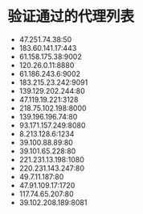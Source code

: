 # 验证通过的代理列表

 - 47.251.74.38:50
 - 183.60.141.17:443
 - 61.158.175.38:9002
 - 120.26.0.11:8880
 - 61.186.243.6:9002
 - 183.215.23.242:9091
 - 139.129.202.244:80
 - 47.119.19.221:3128
 - 218.75.102.198:8000
 - 139.196.196.74:80
 - 93.171.157.249:8080
 - 8.213.128.6:1234
 - 39.100.88.89:80
 - 39.101.65.228:80
 - 221.231.13.198:1080
 - 220.231.143.247:80
 - 49.7.11.187:80
 - 47.91.109.17:1720
 - 117.74.65.207:80
 - 39.102.208.189:8081
